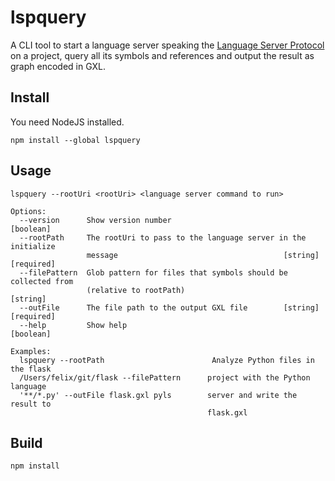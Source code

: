 # lspquery

A CLI tool to start a language server speaking the
[Language Server Protocol](https://microsoft.github.io/language-server-protocol/)
on a project, query all its symbols and references and output the result as
graph encoded in GXL.

## Install

You need NodeJS installed.

```
npm install --global lspquery
```

## Usage

```
lspquery --rootUri <rootUri> <language server command to run>

Options:
  --version      Show version number                                   [boolean]
  --rootPath     The rootUri to pass to the language server in the initialize
                 message                                     [string] [required]
  --filePattern  Glob pattern for files that symbols should be collected from
                 (relative to rootPath)                                 [string]
  --outFile      The file path to the output GXL file        [string] [required]
  --help         Show help                                             [boolean]

Examples:
  lspquery --rootPath                        Analyze Python files in the flask
  /Users/felix/git/flask --filePattern      project with the Python language
  '**/*.py' --outFile flask.gxl pyls        server and write the result to
                                            flask.gxl
```

## Build

```
npm install
```
